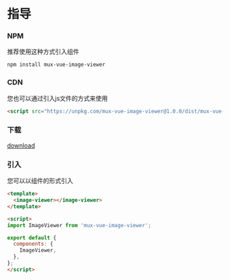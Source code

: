 # 指导

### NPM
推荐使用这种方式引入组件
```sh
npm install mux-vue-image-viewer
```

### CDN
您也可以通过引入js文件的方式来使用
```html
<script src="https://unpkg.com/mux-vue-image-viewer@1.0.0/dist/mux-vue-image-viewer.js"></script>
```

### 下载
<a href="https://raw.githubusercontent.com/mux-team/vue-image-viewer/master/dist/mux-vue-image-viewer.js">download</a>

### 引入
您可以以组件的形式引入
``` html
<template>
  <image-viewer></image-viewer>
</template>

<script>
import ImageViewer from 'mux-vue-image-viewer';

export default {
  components: {
    ImageViewer,
  },
};
</script>

```

